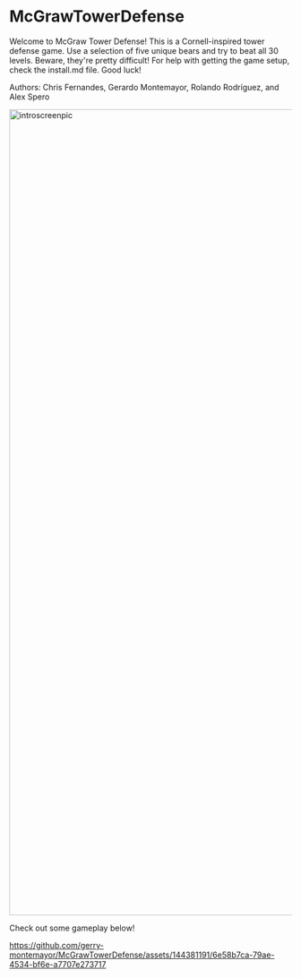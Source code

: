 # McGrawTowerDefense

Welcome to McGraw Tower Defense! This is a Cornell-inspired tower defense game. 
Use a selection of five unique bears and try to beat all 30 levels. Beware, they're pretty difficult!
For help with getting the game setup, check the install.md file. Good luck!


Authors:
Chris Fernandes,
Gerardo Montemayor,
Rolando Rodríguez, and 
Alex Spero


<img width="1440" alt="introscreenpic" src="https://github.com/gerry-montemayor/McGrawTowerDefense/assets/144381191/d3690899-67b5-4891-b4ba-eb7973a43a7a">



Check out some gameplay below!


https://github.com/gerry-montemayor/McGrawTowerDefense/assets/144381191/6e58b7ca-79ae-4534-bf6e-a7707e273717

